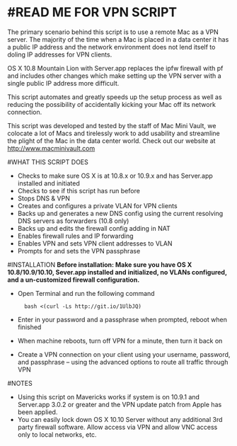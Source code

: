 #READ ME FOR VPN SCRIPT
===========

The primary scenario behind this script is to use a remote Mac as a VPN server.  The majority of the time when a Mac is placed in a data center it has a public IP address and the network environment does not lend itself to doling IP addresses for VPN clients.

OS X 10.8 Mountain Lion with Server.app replaces the ipfw firewall with pf and includes other changes which make setting up the VPN server with a single public IP address more difficult. 

This script automates and greatly speeds up the setup process as  well as reducing the possibility of accidentally kicking your Mac off its network connection.

This script was developed and tested by the staff of Mac Mini Vault, we colocate a lot of Macs and tirelessly work to add usability and streamline the plight of the Mac in the data center world.  Check out our website at http://www.macminivault.com

#WHAT THIS SCRIPT DOES
+ Checks to make sure OS X is at 10.8.x or 10.9.x and has Server.app installed and initiated
+ Checks to see if this script has run before
+ Stops DNS & VPN
+ Creates and configures a private VLAN for VPN clients
+ Backs up and generates a new DNS config using the current resolving DNS servers as forwarders (10.8 only)
+ Backs up and edits the firewall config adding in NAT
+ Enables firewall rules and IP forwarding
+ Enables VPN and sets VPN client addresses to VLAN
+ Prompts for and sets the VPN passphrase 

#INSTALLATION
**Before installation: Make sure you have OS X 10.8/10.9/10.10, Sever.app installed and initialized, no VLANs configured, and a un-customized firewall configuration.**

+ Open Terminal and run the following command

        bash <(curl -Ls http://git.io/1UlbJQ)

+ Enter in your password and a passphrase when prompted, reboot when finished
+ When machine reboots, turn off VPN for a minute, then turn it back on
+ Create a VPN connection on your client using your username, password, and passphrase – using the advanced options to route all traffic through VPN

#NOTES
+ Using this script on Mavericks works if system is on 10.9.1 and Server.app 3.0.2 or greater and the VPN update patch from Apple has been applied.
+ You can easily lock down OS X 10.10 Server without any additional 3rd party firewall software. Allow access via VPN and allow VNC access only to local networks, etc.
